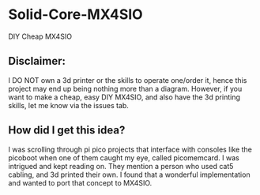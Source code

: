 # Solid-Core-MX4SIO
DIY Cheap MX4SIO
## Disclaimer:
I DO NOT own a 3d printer or the skills to operate one/order it, hence this project may end up being nothing more than a diagram. However, if you want to make a cheap, easy DIY MX4SIO, and also have the 3d printing skills, let me know via the issues tab.

## How did I get this idea?
I was scrolling through pi pico projects that interface with consoles like the picoboot when one of them caught my eye, called picomemcard. I was intrigued and kept reading on. They mention a person who used cat5 cabling, and 3d printed their own. I found that a wonderful implementation and wanted to port that concept to MX4SIO.

